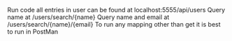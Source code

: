 Run code all entries in user can be found at localhost:5555/api/users
Query name at /users/search/{name} 
Query name and email at /users/search/{name}/{email}
To run any mapping other than get it is best to run in PostMan